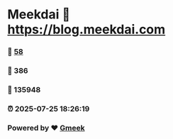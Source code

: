 # Meekdai :link: https://blog.meekdai.com 
### :page_facing_up: [58](https://blog.meekdai.com/tag.html) 
### :speech_balloon: 386 
### :hibiscus: 135948 
### :alarm_clock: 2025-07-25 18:26:19 
### Powered by :heart: [Gmeek](https://github.com/Meekdai/Gmeek)

